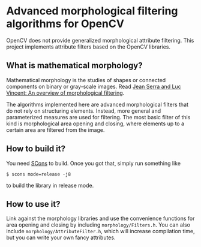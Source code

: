 # Advanced morphological filtering algorithms for OpenCV

OpenCV does not provide generalized morphological attribute filtering. This
project implements attribute filters based on the OpenCV libraries.

## What is mathematical morphology?

Mathematical morphology is the studies of shapes or connected components on binary or gray-scale images. Read [Jean Serra and Luc Vincent: An overview of morphological filtering](http://www.citeulike.org/user/fbie/article/3377121).

The algorithms implemented here are advanced morphological filters that do not
rely on structuring elements. Instead, more general and parameterized measures
are used for filtering. The most basic filter of this kind is morphological area
opening and closing, where elements up to a certain area are filtered from the
image.

## How to build it?

You need [SCons](http://www.scons.org/) to build. Once you got that, simply run
something like

```
$ scons mode=release -j8
```

to build the library in release mode.

## How to use it?

Link against the morphology libraries and use the convenience functions for area
opening and closing by including `morphology/Filters.h`. You can also include
`morphology/AttributeFilter.h`, which will increase compilation time, but you
can write your own fancy attributes.